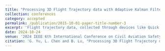```yaml
---
title: "Processing 3D Flight Trajectory data with Adaptive Kalman Filtering"
collection: conferences
category: accepted
permalink: /publication/2015-10-01-paper-title-number-3
excerpt: 'Flight trajectory data, collected through devices like Quick Access Recorders (QAR), is essential for ensuring flight safety and performance analysis. However, due to inherent uncertainties and noise during flight, this data requires filtering to reduce noise impact. The traditional Kalman filtering algorithm, commonly used in civil aviation for QAR data processing, faces limitations when dealing with uncertain noise values across different aircraft types and flight phases. This study explores the application of adaptive Kalman filtering to enhance the accuracy and stability of flight trajectory filtering. Unlike traditional methods, adaptive Kalman filtering dynamically adjusts parameters based on actual data, improving its adaptability to various noise characteristics and enhancing data quality. A comparative analysis with segmented noise matrix adjustment methods highlights the advantages of the adaptive approach, demonstrating its effectiveness through the three-dimensional trajectory analysis on QAR data. The findings indicate that adaptive Kalman filtering not only preserves essential data characteristics but also simplifies the filtering process, making it a valuable tool for QAR data processing and flight trajectory analysis with broad applicability and significant practical value.'
date: 2024-10-24
venue: '2024 IEEE 6th International Conference on Civil Aviation Safety and Information Technology (ICCASIT)'
citation: 'G. Yu, L. Chen and B. Lu, "Processing 3D Flight Trajectory data with Adaptive Kalman Filtering," 2024 IEEE 6th International Conference on Civil Aviation Safety and Information Technology (ICCASIT), Hangzhou, China, 2024.'
---
```


